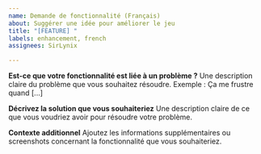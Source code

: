 ```yaml
---
name: Demande de fonctionnalité (Français)
about: Suggérer une idée pour améliorer le jeu
title: "[FEATURE] "
labels: enhancement, french
assignees: SirLynix

---
```


**Est-ce que votre fonctionnalité est liée à un problème ?**
Une description claire du problème que vous souhaitez résoudre. Exemple : Ça me frustre quand [...]

**Décrivez la solution que vous souhaiteriez**
Une description claire de ce que vous voudriez avoir pour résoudre votre problème.

**Contexte additionnel**
Ajoutez les informations supplémentaires ou screenshots concernant la fonctionnalité que vous souhaiteriez.
